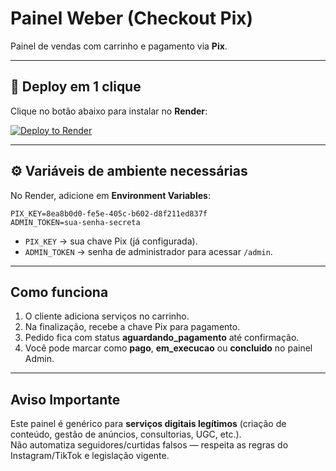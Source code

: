 
# Painel Weber (Checkout Pix)

Painel de vendas com carrinho e pagamento via **Pix**.

---

## 🚀 Deploy em 1 clique

Clique no botão abaixo para instalar no **Render**:

[![Deploy to Render](https://render.com/images/deploy-to-render-button.svg)](https://render.com/deploy?repo=https://github.com/carlosferreira-hub/painel-weber)

---

## ⚙️ Variáveis de ambiente necessárias

No Render, adicione em **Environment Variables**:

```
PIX_KEY=8ea8b0d0-fe5e-405c-b602-d8f211ed837f
ADMIN_TOKEN=sua-senha-secreta
```

- `PIX_KEY` → sua chave Pix (já configurada).
- `ADMIN_TOKEN` → senha de administrador para acessar `/admin`.

---

## Como funciona
1. O cliente adiciona serviços no carrinho.
2. Na finalização, recebe a chave Pix para pagamento.
3. Pedido fica com status **aguardando_pagamento** até confirmação.
4. Você pode marcar como **pago**, **em_execucao** ou **concluido** no painel Admin.

---

## Aviso Importante
Este painel é genérico para **serviços digitais legítimos** (criação de conteúdo, gestão de anúncios, consultorias, UGC, etc.).  
Não automatiza seguidores/curtidas falsos — respeita as regras do Instagram/TikTok e legislação vigente.
